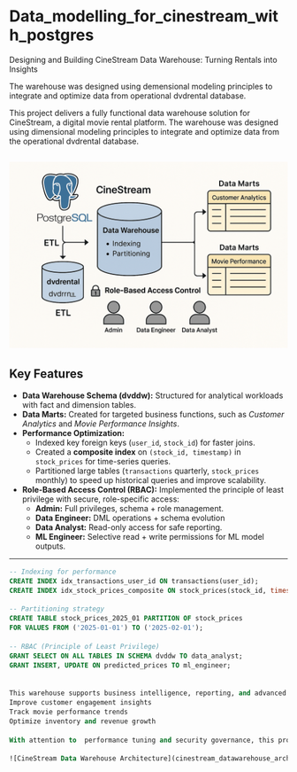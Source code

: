 # Data_modelling_for_cinestream_with_postgres
 Designing and Building CineStream Data Warehouse: Turning Rentals into Insights

The warehouse was designed using demensional modeling principles to integrate and optimize data from operational dvdrental database.

This project delivers a fully functional data warehouse solution for CineStream, a digital movie rental platform. The warehouse was designed using dimensional modeling principles to integrate and optimize data from the operational dvdrental database. 
 
![CineStream Data Warehouse Architecture](cinestream_datawarehouse_arch.png)
---
## Key Features  
- **Data Warehouse Schema (dvddw):** Structured for analytical workloads with fact and dimension tables.  
- **Data Marts:** Created for targeted business functions, such as *Customer Analytics* and *Movie Performance Insights*.   
- **Performance Optimization:**
  - Indexed key foreign keys (`user_id`, `stock_id`) for faster joins.  
  - Created a **composite index** on `(stock_id, timestamp)` in `stock_prices` for time-series queries.  
  - Partitioned large tables (`transactions` quarterly, `stock_prices` monthly) to speed up historical queries and improve scalability.  
- **Role-Based Access Control (RBAC):** Implemented the principle of least privilege with secure, role-specific access:  
  - **Admin:** Full privileges, schema + role management.  
  - **Data Engineer:** DML operations + schema evolution   
  - **Data Analyst:** Read-only access for safe reporting.  
  - **ML Engineer:** Selective read + write permissions for ML model outputs.  
--- 
```sql
-- Indexing for performance
CREATE INDEX idx_transactions_user_id ON transactions(user_id);
CREATE INDEX idx_stock_prices_composite ON stock_prices(stock_id, timestamp);

-- Partitioning strategy
CREATE TABLE stock_prices_2025_01 PARTITION OF stock_prices
FOR VALUES FROM ('2025-01-01') TO ('2025-02-01');

-- RBAC (Principle of Least Privilege)
GRANT SELECT ON ALL TABLES IN SCHEMA dvddw TO data_analyst;
GRANT INSERT, UPDATE ON predicted_prices TO ml_engineer;


This warehouse supports business intelligence, reporting, and advanced analytics, enabling CineStream to:
Improve customer engagement insights
Track movie performance trends
Optimize inventory and revenue growth

With attention to  performance tuning and security governance, this project demonstrates real-world data engineering practices that scale.

![CineStream Data Warehouse Architecture](cinestream_datawarehouse_arch.png)


